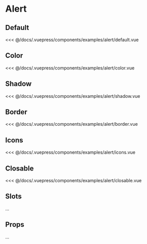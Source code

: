 # Alert
## Default
<Demo componentName="examples-alert-default" />
<SourceCode>
<<< @/docs/.vuepress/components/examples/alert/default.vue
</SourceCode>

## Color
<Demo componentName="examples-alert-color" />
<SourceCode>
<<< @/docs/.vuepress/components/examples/alert/color.vue
</SourceCode>

## Shadow
<Demo componentName="examples-alert-shadow" />
<SourceCode>
<<< @/docs/.vuepress/components/examples/alert/shadow.vue
</SourceCode>

## Border
<Demo componentName="examples-alert-border" />
<SourceCode>
<<< @/docs/.vuepress/components/examples/alert/border.vue
</SourceCode>

## Icons
<Demo componentName="examples-alert-icons" />
<SourceCode>
<<< @/docs/.vuepress/components/examples/alert/icons.vue
</SourceCode>

## Closable
<Demo componentName="examples-alert-closable" />
<SourceCode>
<<< @/docs/.vuepress/components/examples/alert/closable.vue
</SourceCode>

## Slots

...

## Props

...
